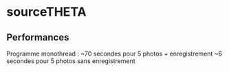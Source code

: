 # sourceTHETA




## Performances

Programme monothread : 
~70 secondes pour 5 photos + enregistrement
~6 secondes pour 5 photos sans enregistrement